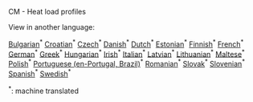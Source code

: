 CM - Heat load profiles

View in another language:

 [Bulgarian](bg-CM-Heat-load-profiles)<sup>\*</sup> [Croatian](hr-CM-Heat-load-profiles)<sup>\*</sup> [Czech](cs-CM-Heat-load-profiles)<sup>\*</sup> [Danish](da-CM-Heat-load-profiles)<sup>\*</sup> [Dutch](nl-CM-Heat-load-profiles)<sup>\*</sup> [Estonian](et-CM-Heat-load-profiles)<sup>\*</sup> [Finnish](fi-CM-Heat-load-profiles)<sup>\*</sup> [French](fr-CM-Heat-load-profiles)<sup>\*</sup> [German](de-CM-Heat-load-profiles)<sup>\*</sup> [Greek](el-CM-Heat-load-profiles)<sup>\*</sup> [Hungarian](hu-CM-Heat-load-profiles)<sup>\*</sup> [Irish](ga-CM-Heat-load-profiles)<sup>\*</sup> [Italian](it-CM-Heat-load-profiles)<sup>\*</sup> [Latvian](lv-CM-Heat-load-profiles)<sup>\*</sup> [Lithuanian](lt-CM-Heat-load-profiles)<sup>\*</sup> [Maltese](mt-CM-Heat-load-profiles)<sup>\*</sup> [Polish](pl-CM-Heat-load-profiles)<sup>\*</sup> [Portuguese (en-Portugal, Brazil)](pt-CM-Heat-load-profiles)<sup>\*</sup> [Romanian](ro-CM-Heat-load-profiles)<sup>\*</sup> [Slovak](sk-CM-Heat-load-profiles)<sup>\*</sup> [Slovenian](sl-CM-Heat-load-profiles)<sup>\*</sup> [Spanish](es-CM-Heat-load-profiles)<sup>\*</sup> [Swedish](sv-CM-Heat-load-profiles)<sup>\*</sup> 

<sup>\*</sup>: machine translated
